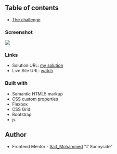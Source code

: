 ## Table of contents

- [The challenge](https://www.frontendmentor.io/challenges/sunnyside-agency-landing-page-7yVs3B6ef)

### Screenshot

![](./screenshot.jpg)

### Links

- Solution URL: [my solution ](https://github.com/Saif-Mohammed1/Sunnyside)
- Live Site URL: [watch ](https://saif-mohammed1.github.io/Sunnyside/)

### Built with

- Semantic HTML5 markup
- CSS custom properties
- Flexbox
- CSS Grid
- Bootstrap
- js

## Author

- Frontend Mentor - [Saif_Mohammed](https://www.frontendmentor.io/profile/Saif-Mohammed1)
"# Sunnyside" 
